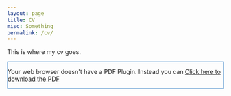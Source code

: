 ```yaml
---
layout: page
title: CV
misc: Something
permalink: /cv/
---
```


This is where my cv goes. 

<style type="text/css">
#wrapper{ width:100%; float:left; height:auto; border:1px solid #5694cf;}
</style>
</head>
<div id="wrapper">
<object data="https://eprint.iacr.org/2015/675.pdf" width="100%" height="100%">
<p>Your web browser doesn't have a PDF Plugin. Instead you can <a href="https://eprint.iacr.org/2015/675.pdf"> Click
here to download the PDF</a></p>
</object>
</div>
